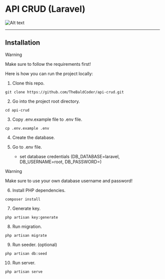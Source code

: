 <h1>API CRUD (Laravel)</h1>

![Alt text](posts.png)

<hr>
<h2>Installation</h2>

> [!WARNING]  
> Make sure to follow the requirements first!

<p>Here is how you can run the project locally:</p>

1. Clone this repo.

```
git clone https://github.com/TheBaldCoder/api-crud.git
```

2. Go into the project root directory.

```
cd api-crud
```

3. Copy .env.example file to .env file.

```
cp .env.example .env
```


4. Create the database.

5. Go to .env file.

    * set database credentials (DB_DATABASE=laravel, DB_USERNAME=root, DB_PASSWORD=)

> [!WARNING]  
> Make sure to use your own database username and password!


6. Install PHP dependencies.
```
composer install
```

7. Generate key.
```
php artisan key:generate
```

8. Run migration.
```
php artisan migrate
```

9. Run seeder. (optional)
```
php artisan db:seed
```

10. Run server.
```
php artisan serve
```
